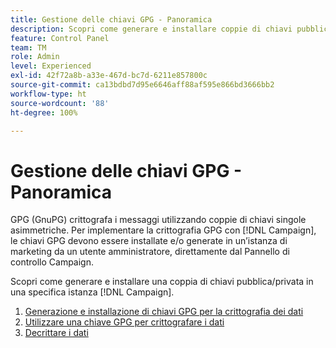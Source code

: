 ```yaml
---
title: Gestione delle chiavi GPG - Panoramica
description: Scopri come generare e installare coppie di chiavi pubblica/privata in una specifica istanza [!DNL Campaign] .
feature: Control Panel
team: TM
role: Admin
level: Experienced
exl-id: 42f72a8b-a33e-467d-bc7d-6211e857800c
source-git-commit: ca13bdbd7d95e6646aff88af595e866bd3666bb2
workflow-type: ht
source-wordcount: '88'
ht-degree: 100%

---
```


# Gestione delle chiavi GPG - Panoramica

GPG (GnuPG) crittografa i messaggi utilizzando coppie di chiavi singole asimmetriche. Per implementare la crittografia GPG con [!DNL Campaign], le chiavi GPG devono essere installate e/o generate in un’istanza di marketing da un utente amministratore, direttamente dal Pannello di controllo Campaign.

Scopri come generare e installare una coppia di chiavi pubblica/privata in una specifica istanza [!DNL Campaign].

1. [Generazione e installazione di chiavi GPG per la crittografia dei dati](./generate-and-install-gpg-keys.md)
2. [Utilizzare una chiave GPG per crittografare i dati](./use-a-gpg-key-to-encrypt-data.md)
3. [Decrittare i dati](./decrypt-data.md)
